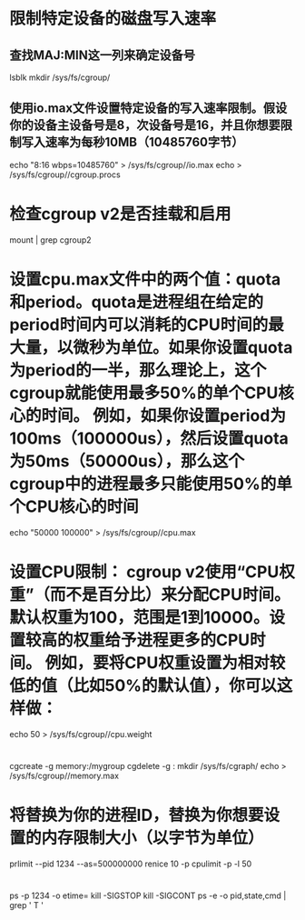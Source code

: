 # 限制特定设备的磁盘写入速率
<!-- blkio.throttle.read_bps_device：限制读速率（每秒字节数）。
blkio.throttle.write_bps_device：限制写速率（每秒字节数）。
blkio.throttle.read_iops_device：限制读操作的IOPS（每秒输入/输出操作数）。
blkio.throttle.write_iops_device：限制写操作的IOPS。 -->
## 查找MAJ:MIN这一列来确定设备号
lsblk 
mkdir /sys/fs/cgroup/<your-cgroup-name>
## 使用io.max文件设置特定设备的写入速率限制。假设你的设备主设备号是8，次设备号是16，并且你想要限制写入速率为每秒10MB（10485760字节）
echo "8:16 wbps=10485760" > /sys/fs/cgroup/<your-cgroup-name>/io.max
echo <PID> > /sys/fs/cgroup/<your-cgroup-name>/cgroup.procs

# 检查cgroup v2是否挂载和启用
mount | grep cgroup2

# 设置cpu.max文件中的两个值：quota和period。quota是进程组在给定的period时间内可以消耗的CPU时间的最大量，以微秒为单位。如果你设置quota为period的一半，那么理论上，这个cgroup就能使用最多50%的单个CPU核心的时间。 例如，如果你设置period为100ms（100000us），然后设置quota为50ms（50000us），那么这个cgroup中的进程最多只能使用50%的单个CPU核心的时间
echo "50000 100000" > /sys/fs/cgroup/<your-cgroup-name>/cpu.max

# 设置CPU限制： cgroup v2使用“CPU权重”（而不是百分比）来分配CPU时间。默认权重为100，范围是1到10000。设置较高的权重给予进程更多的CPU时间。 例如，要将CPU权重设置为相对较低的值（比如50%的默认值），你可以这样做：
echo 50 > /sys/fs/cgroup/<your-cgroup-name>/cpu.weight

#
cgcreate -g memory:/mygroup
cgdelete -g <controller>:<cgroup-name>
mkdir /sys/fs/cgraph/<your-cgroup-name>
echo <memory-limit-in-bytes> > /sys/fs/cgroup/<your-cgroup-name>/memory.max

# 将<PID>替换为你的进程ID，<LIMIT>替换为你想要设置的内存限制大小（以字节为单位）
prlimit --pid 1234 --as=500000000
renice 10 -p <PID>
cpulimit -p <PID> -l 50

#
ps -p 1234 -o etime=
kill -SIGSTOP <PID>
kill -SIGCONT <PID>
ps -e -o pid,state,cmd | grep ' T '